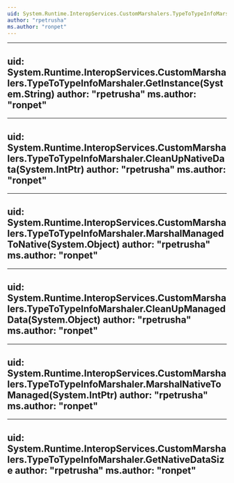 ```yaml
---
uid: System.Runtime.InteropServices.CustomMarshalers.TypeToTypeInfoMarshaler
author: "rpetrusha"
ms.author: "ronpet"
---
```


---
uid: System.Runtime.InteropServices.CustomMarshalers.TypeToTypeInfoMarshaler.GetInstance(System.String)
author: "rpetrusha"
ms.author: "ronpet"
---

---
uid: System.Runtime.InteropServices.CustomMarshalers.TypeToTypeInfoMarshaler.CleanUpNativeData(System.IntPtr)
author: "rpetrusha"
ms.author: "ronpet"
---

---
uid: System.Runtime.InteropServices.CustomMarshalers.TypeToTypeInfoMarshaler.MarshalManagedToNative(System.Object)
author: "rpetrusha"
ms.author: "ronpet"
---

---
uid: System.Runtime.InteropServices.CustomMarshalers.TypeToTypeInfoMarshaler.CleanUpManagedData(System.Object)
author: "rpetrusha"
ms.author: "ronpet"
---

---
uid: System.Runtime.InteropServices.CustomMarshalers.TypeToTypeInfoMarshaler.MarshalNativeToManaged(System.IntPtr)
author: "rpetrusha"
ms.author: "ronpet"
---

---
uid: System.Runtime.InteropServices.CustomMarshalers.TypeToTypeInfoMarshaler.GetNativeDataSize
author: "rpetrusha"
ms.author: "ronpet"
---

